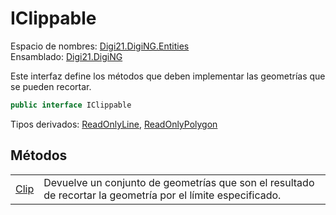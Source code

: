 # IClippable

Espacio de nombres: [Digi21.DigiNG.Entities](../)  
Ensamblado: [Digi21.DigiNG](../../)

Este interfaz define los métodos que deben implementar las geometrías que se pueden recortar.

```csharp
public interface IClippable
```

Tipos derivados: [ReadOnlyLine](../readonlyline/), [ReadOnlyPolygon](../readonlypolygon.md)

## Métodos

|  |  |
| :--- | :--- |
| [Clip](metodos/clip.md) | Devuelve un conjunto de geometrías que son el resultado de recortar la geometría por el límite especificado. |

## 

